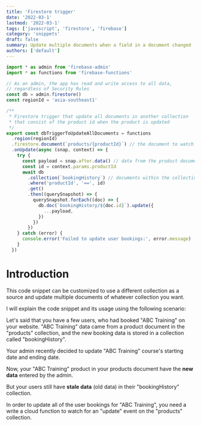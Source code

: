 ```yaml
---
title: 'Firestore trigger'
date: '2022-03-1'
lastmod: '2022-03-1'
tags: ['javascript', 'firestore', 'firebase']
category: 'snippets'
draft: false
summary: Update multiple documents when a field in a document changed
authors: ['default']
---
```


```javascript
import * as admin from 'firebase-admin'
import * as functions from 'firebase-functions'

// As an admin, the app has read and write access to all data,
// regardless of Security Rules
const db = admin.firestore()
const regionId = 'asia-southeast1'

/**
 * Firestore trigger that update all documents in another collection
 * that consist of the product id when the product is updated
 */
export const dbTriggerToUpdateAllDocuments = functions
  .region(regionId)
  .firestore.document(`products/{productId}`) // the document to watch
  .onUpdate(async (snap, context) => {
    try {
      const payload = snap.after.data() // data from the product document
      const id = context.params.productId
      await db
        .collection(`bookingHistory`) // documents within the collection to update
        .where('productId', '==', id)
        .get()
        .then((querySnapshot) => {
          querySnapshot.forEach((doc) => {
            db.doc(`bookingHistory/${doc.id}`).update({
              ...payload,
            })
          })
        })
    } catch (error) {
      console.error('Failed to update user bookings:', error.message)
    }
  })
```

# Introduction

This code snippet can be customized to use a different collection as a source and update multiple documents of whatever collection you want.

I will explain the code snippet and its usage using the following scenario:

Let's said that you have a few users, who had booked "ABC Training" on your website. "ABC Training" data came from a product document in the "products" collection, and the new booking data is stored in a collection called "bookingHistory".

Your admin recently decided to update "ABC Training" course's starting date and ending date.

Now, your "ABC Training" product in your products document have the **new data** entered by the admin.

But your users still have **stale data** (old data) in their "bookingHistory" collection.

In order to update all of the user bookings for "ABC Training", you need a write a cloud function to watch for an "update" event on the "products" collection.

